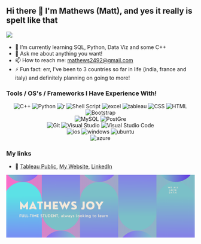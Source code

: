 ## Hi there 👋 I'm Mathews (Matt), and yes it really is spelt like that

![](https://komarev.com/ghpvc/?username=mathewsjoyy&label=Profile+Views&color=ff69b4)

- 🌱 I’m currently learning SQL, Python, Data Viz and some C++
- 💬 Ask me about anything you want!
- 📫 How to reach me: mathews2492@gmail.com
- ⚡ Fun fact: err, I've been to 3 countries so far in life (india, france and italy) and definitely planning on going to more!

### Tools / OS's / Frameworks I Have Experience With!
<div align="center">
    <img alt="C++" src="https://img.shields.io/badge/C%2B%2B-00599C?style=flat-square&logo=c%2B%2B&logoColor=white" />  <img alt="Python" src="https://img.shields.io/badge/Python-3776AB?style=flat-square&logo=python&logoColor=white" /> <img alt="r" src="https://img.shields.io/badge/R-276DC3?style=flat-square&logo=r&logoColor=white"/> <img alt="Shell Script" src="https://img.shields.io/badge/Shell_Script-121011?style=flat-square&logo=gnu-bash&logoColor=white" /> <img alt="excel" src="https://img.shields.io/badge/Microsoft_Excel-217346?style=flat-square&logo=microsoft-excel&logoColor=white" /> <img alt="tableau" src="https://img.shields.io/badge/Tableau-E95420?style=flat-square&logo=tableau&logoColor=white" /> <img alt="CSS" src="https://img.shields.io/badge/HTML5-E34F26?style=flat-square&logo=html5&logoColor=white"/> <img alt="HTML" src="https://img.shields.io/badge/CSS3-1572B6?style=flat-square&logo=css3&logoColor=white">
<br>
  <img alt="Bootstrap" src="https://img.shields.io/badge/Bootstrap-563D7C?style=flat-square&logo=bootstrap&logoColor=white" />
<br>
  <img alt="MySQL" src="https://img.shields.io/badge/MySQL-00000F?style=flat-square&logo=mysql&logoColor=white" /> <img alt="PostGre" src="https://img.shields.io/badge/PostGreSQL-07405E?style=flat-square&logo=postgresql&logoColor=white" />
<br>
  <img alt="Git" src="https://img.shields.io/badge/Git-F05032?style=flat-square&logo=git&logoColor=white" /> <img alt="Visual Studio" src="https://img.shields.io/badge/Visual_Studio-5C2D91?style=flat-square&logo=visual%20studio&logoColor=white" /> <img alt="Visual Studio Code" src="https://img.shields.io/badge/Visual_Studio_Code-0078D4?style=flat-square&logo=visual%20studio%20code&logoColor=white" />
<br>
  <img alt="ios" src="https://img.shields.io/badge/iOS-000000?style=flat-square&logo=ios&logoColor=white"/> <img alt="windows" src="https://img.shields.io/badge/Windows-0078D6?style=flat-square&logo=windows&logoColor=white"/> <img alt="ubuntu" src="https://img.shields.io/badge/Ubuntu-E95420?style=flat-square&logo=ubuntu&logoColor=white"/>
<br>
  <img alt="azure" src="https://img.shields.io/badge/Microsoft_Azure-0089D6?style=flat-square&logo=microsoft-azure&logoColor=white" />
</div>

### My links

- 🌟 [Tableau Public](https://public.tableau.com/app/profile/mathews.joy), [My Website](https://mathewsjoy.herokuapp.com/index), [LinkedIn](https://www.linkedin.com/in/mathews-joy/)

<img src="images/mj.png">
